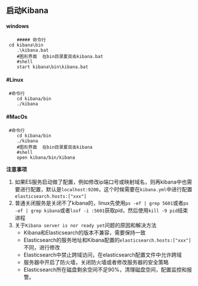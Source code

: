 
## 启动Kibana 
#### windows
```shell
    ##### 命令行
 cd kibana\bin
    .\kibana.bat
    #图形界面  在bin目录夏双击kibana.bat
    #shell
    start kibana\bin\kibana.bat
```

#### #Linux

```shell
 #命令行
    cd kibana/bin
    ./kibana
```

#### #MacOs

```shell
 #命令行
    cd kibana/bin
    ./kibana
    #图形界面  在bin目录夏双击kibana
    #shell
    open kibana/bin/kibana
```

**注意事项**

1. 如果ES服务启动做了配置，例如修改ip端口号或映射域名，则再kibana中也需要进行配置，默认是`localhost:9200`，这个时候需要在`kibana.yml`中进行配置`elasticsearch.hosts:["xxx"]`
2. 普通关闭服务是关闭不了kibana的，linux先使用`ps -ef | grep 5601`或者`ps -ef | grep kibana`或者`lsof -i :5601`获取pid，然后使用`kill -9 pid`结束进程 
3. 关于`Kibana server is nor ready yet`问题的原因和解决方法
   - Kibana和Elasticsearch的版本不兼容，需要保持一致
   - Elasticsearch的服务地址和Kibana配置的`elasticsearch.hosts:["xxx"]`不同，进行修改
   - Elasticsearch中禁止跨域访问，在elasticsearch配置文件中允许跨域
   - 服务器中开启了防火墙，关闭防火墙或者修改服务器的安全策略
   - Elasticsearch所在磁盘剩余空间不足90%，清理磁盘空间，配置监控和报警。
